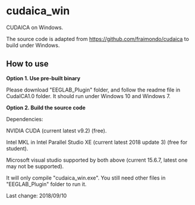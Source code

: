 # cudaica_win
CUDAICA on Windows.

The source code is adapted from <https://github.com/fraimondo/cudaica> to build under Windows.

## How to use

**Option 1. Use pre-built binary**

Please download "EEGLAB_Plugin" folder, and follow the readme file in CudaICA1.0 folder. It should run under Windows 10 and Windows 7.

**Option 2. Build the source code**

Dependencies:

NVIDIA CUDA (current latest v9.2) (free).

Intel MKL in Intel Parallel Studio XE (current latest 2018 update 3) (free for student).

Microsoft visual studio supported by both above (current 15.6.7, latest one may not be supported).

It will only compile "cudaica_win.exe". You still need other files in "EEGLAB_Plugin" folder to run it.

Last change: 2018/09/10
